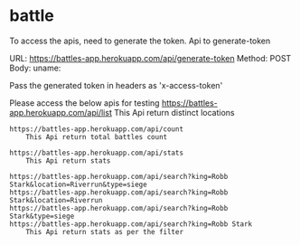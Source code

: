 # battle


To access the apis, need to generate the token. Api to generate-token

URL:
	https://battles-app.herokuapp.com/api/generate-token
Method: 
	POST
Body:
	uname:


Pass the generated token in headers as 'x-access-token'

Please access the below apis for testing
	https://battles-app.herokuapp.com/api/list
		This Api return distinct locations

	https://battles-app.herokuapp.com/api/count
		This Api return total battles count

	https://battles-app.herokuapp.com/api/stats
		This Api return stats

	https://battles-app.herokuapp.com/api/search?king=Robb Stark&location=Riverrun&type=siege
	https://battles-app.herokuapp.com/api/search?king=Robb Stark&location=Riverrun
	https://battles-app.herokuapp.com/api/search?king=Robb Stark&type=siege
	https://battles-app.herokuapp.com/api/search?king=Robb Stark
		This Api return stats as per the filter



